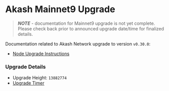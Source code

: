 # Akash Mainnet9 Upgrade

> _**NOTE**_ - documentation for Mainnet9 upgrade is not yet complete.  Please check back prior to announced upgrade date/time for finalized details.

Documentation related to Akash Network upgrade to version `v0.30.0`:

* [Node Upgrade Instructions](v0.30.0-upgrade-docs.md)

### Upgrade Details

* Upgrade Height: `13882774`
* [Upgrade Timer](https://www.mintscan.io/akash/block/13882774)
